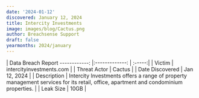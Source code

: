 ```yaml
---
date: '2024-01-12'
discovered: January 12, 2024
title: Intercity Investments
image: images/blog/Cactus.png
author: Breachsense Support
draft: false
yearmonths: 2024/january
---
```



| Data Breach Report
------------:     |:-------------:    | :-----:|
| Victim      | intercityinvestments.com      | 
| Threat Actor      | Cactus      | 
| Date Discovered      | Jan 12, 2024      | 
| Description      | Intercity Investments offers a range of property management services for its retail, office, apartment and condominium properties.      | 
| Leak Size      | 10GB      | 

